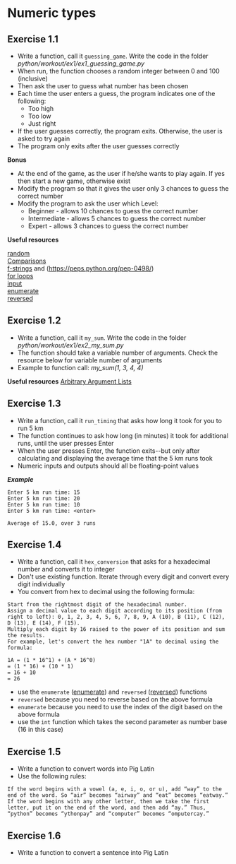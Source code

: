 # Numeric types
## Exercise 1.1
- Write a function, call it `guessing_game`. Write the code in the folder *python/workout/ex1/ex1_guessing_game.py*
- When run, the function chooses a random integer between 0 and 100 (inclusive)
- Then ask the user to guess what number has been chosen
- Each time the user enters a guess, the program indicates one of the following:
    - Too high
    - Too low
    - Just right
- If the user guesses correctly, the program exits. Otherwise, the user is asked to try again
- The program only exits after the user guesses correctly

**Bonus**
- At the end of the game, as the user if he/she wants to play again. If yes then start a new game, otherwise exist
- Modify the program so that it gives the user only 3 chances to guess the correct number
- Modify the program to ask the user which Level:
  - Beginner - allows 10 chances to guess the correct number
  - Intermediate - allows 5 chances to guess the correct number
  - Expert - allows 3 chances to guess the correct number

**Useful resources**

[random](https://docs.python.org/3/library/random.html#random.randint) \
[Comparisons](https://docs.python.org/3/reference/expressions.html#comparisons) \
[f-strings](https://docs.python.org/3/reference/lexical_analysis.html#f-strings) and (https://peps.python.org/pep-0498/) \
[for loops](https://docs.python.org/3/tutorial/controlflow.html#for-statements) \
[input](https://docs.python.org/3/library/functions.html#input) \
[enumerate](https://docs.python.org/3/library/functions.html#enumerate) \
[reversed](https://docs.python.org/3/library/functions.html#reversed)

[comment]: <> (## Exercise 1.2)

[comment]: <> (Ex 2)

## Exercise 1.2
- Write a function, call it `my_sum`. Write the code in the folder *python/workout/ex1/ex2_my_sum.py*
- The function should take a variable number of arguments. Check the resource below for variable number of arguments
- Example to function call: *my_sum(1, 3, 4, 4)*

**Useful resources**
[Arbitrary Argument Lists](https://docs.python.org/3/tutorial/controlflow.html#arbitrary-argument-lists)

## Exercise 1.3
- Write a function, call it `run_timing` that asks how long it took for you to run 5 km
- The function continues to ask how long (in minutes) it took for additional runs, until the user presses Enter
- When the user presses Enter, the function exits--but only after calculating and displaying the average time that the 5 km runs took
- Numeric inputs and outputs should all be floating-point values

***Example***
```
Enter 5 km run time: 15
Enter 5 km run time: 20
Enter 5 km run time: 10
Enter 5 km run time: <enter>
 
Average of 15.0, over 3 runs
```

## Exercise 1.4

- Write a function, call it `hex_conversion` that asks for a hexadecimal number and converts it to integer
- Don't use existing function. Iterate through every digit and convert every digit individually
- You convert from hex to decimal using the following formula:
```
Start from the rightmost digit of the hexadecimal number.
Assign a decimal value to each digit according to its position (from right to left): 0, 1, 2, 3, 4, 5, 6, 7, 8, 9, A (10), B (11), C (12), D (13), E (14), F (15).
Multiply each digit by 16 raised to the power of its position and sum the results.
For example, let's convert the hex number "1A" to decimal using the formula:

1A = (1 * 16^1) + (A * 16^0)
= (1 * 16) + (10 * 1)
= 16 + 10
= 26
```
- use the `enumerate` ([enumerate](https://docs.python.org/3/library/functions.html#enumerate)) and `reversed` ([reversed](https://docs.python.org/3/library/functions.html#reversed)) functions
- `reversed` because you need to reverse based on the above formula
- `enumerate` because you need to use the index of the digit based on the above formula
- use the `int` function which takes the second parameter as number base (16 in this case)


## Exercise 1.5
- Write a function to convert words into Pig Latin
- Use the following rules:
```
If the word begins with a vowel (a, e, i, o, or u), add “way” to the end of the word. So “air” becomes “airway” and “eat” becomes “eatway.”
If the word begins with any other letter, then we take the first letter, put it on the end of the word, and then add “ay.” Thus, “python” becomes “ythonpay” and “computer” becomes “omputercay.”
```

## Exercise 1.6
- Write a function to convert a sentence into Pig Latin
